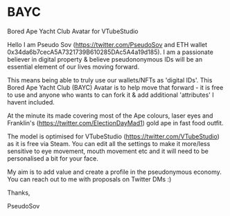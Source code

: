 # BAYC
Bored Ape Yacht Club Avatar for VTubeStudio

Hello I am Pseudo Sov (https://twitter.com/PseudoSov and ETH wallet 0x34da6b7cecA5A7321739B610285DAc5A4a19d185). I am a passionate believer in digital property & believe pseudononymous IDs will be an essential element of our lives moving forward. 

This means being able to truly use our wallets/NFTs as 'digital IDs'. This Bored Ape Yacht Club (BAYC) Avatar is to help move that forward - it is free to use and anyone who wants to can fork it & add additional 'attributes' I havent included.

At the minute its made covering most of the Ape colours, laser eyes and Franklin's (https://twitter.com/ElectionDayMad1) gold ape in fast food outfit.

The model is optimised for VTubeStudio (https://twitter.com/VTubeStudio) as it is free via Steam. You can edit all the settings to make it more/less sensitive to eye movement, mouth movement etc and it will need to be personalised a bit for your face.

My aim is to add value and create a profile in the pseudonymous economy. You can reach out to me with proposals on Twitter DMs :)

Thanks,

PseudoSov
